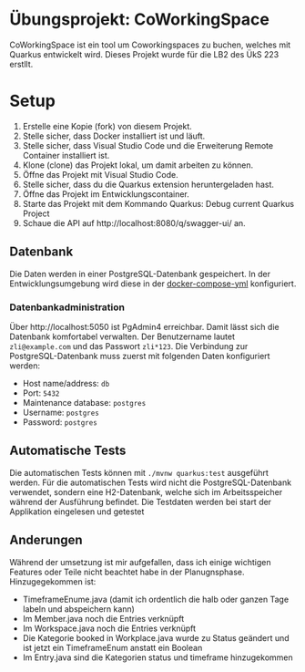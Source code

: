 # Übungsprojekt: CoWorkingSpace

CoWorkingSpace ist ein tool um Coworkingspaces zu buchen, welches mit Quarkus entwickelt wird. Dieses Projekt wurde für die LB2 des ÜkS 223 erstllt.

# Setup

1. Erstelle eine Kopie (fork) von diesem Projekt.
2. Stelle sicher, dass Docker installiert ist und läuft.
3. Stelle sicher, dass Visual Studio Code und die Erweiterung Remote Container installiert ist.
4. Klone (clone) das Projekt lokal, um damit arbeiten zu können.
5. Öffne das Projekt mit Visual Studio Code.
6. Stelle sicher, dass du die Quarkus extension heruntergeladen hast.
7. Öffne das Projekt im Entwicklungscontainer.
8. Starte das Projekt mit dem Kommando Quarkus: Debug current Quarkus Project
9. Schaue die API auf http://localhost:8080/q/swagger-ui/ an. 


## Datenbank

Die Daten werden in einer PostgreSQL-Datenbank gespeichert. In der Entwicklungsumgebung wird diese in der [docker-compose-yml](./.devcontainer/docker-compose.yml) konfiguriert.

### Datenbankadministration

Über http://localhost:5050 ist PgAdmin4 erreichbar. Damit lässt sich die Datenbank komfortabel verwalten. Der Benutzername lautet `zli@example.com` und das Passwort `zli*123`. Die Verbindung zur PostgreSQL-Datenbank muss zuerst mit folgenden Daten konfiguriert werden:
 - Host name/address: `db`
 - Port: `5432`
 - Maintenance database: `postgres`
 - Username: `postgres`
 - Password: `postgres`

## Automatische Tests

Die automatischen Tests können mit `./mvnw quarkus:test` ausgeführt werden. Für die automatischen Tests wird nicht die PostgreSQL-Datenbank verwendet, sondern eine H2-Datenbank, welche sich im Arbeitsspeicher während der Ausführung befindet. Die Testdaten werden bei start der Applikation eingelesen und getestet

## Anderungen 

Während der umsetzung ist mir aufgefallen, dass ich einige wichtigen Features oder Teile nicht beachtet habe in der Planugnsphase. 
Hinzugegekommen ist: 
 - TimeframeEnume.java (damit ich ordentlich die halb oder ganzen Tage labeln und abspeichern kann)
 - Im Member.java noch die Entries verknüpft
 - Im Workspace.java noch die Entries verknüpft
 - Die Kategorie booked in Workplace.java wurde zu Status geändert und ist jetzt ein TimeframeEnum anstatt ein Boolean
 - Im Entry.java sind die Kategorien status und timeframe hinzugekommen
 

